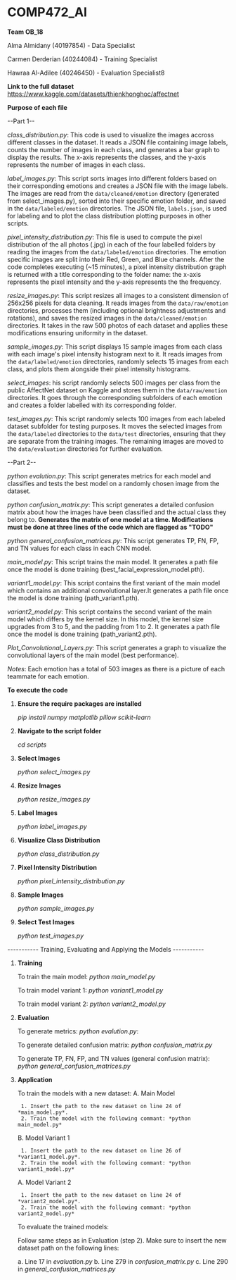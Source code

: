 # COMP472_AI

**Team OB_18**

Alma Almidany (40197854) - Data Specialist

Carmen Derderian (40244084) - Training Specialist

Hawraa Al-Adilee (40246450) - Evaluation Specialist8

**Link to the full dataset**
https://www.kaggle.com/datasets/thienkhonghoc/affectnet

**Purpose of each file**

--Part 1--

*class_distribution.py*: This code is used to visualize the images accross different classes in the dataset. It reads a JSON file containing image labels, counts the number of images in each class, and generates a bar graph to display the results. The x-axis represents the classes, and the y-axis represents the number of images in each class.

*label_images.py*: This script sorts images into different folders based on their corresponding emotions and creates a JSON file with the image labels. The images are read from the `data/cleaned/emotion` directory (generated from select_images.py), sorted into their specific emotion folder, and saved in the `data/labeled/emotion` directories. The JSON file, `labels.json`, is used for labeling and to plot the class distribution plotting purposes in other scripts.

*pixel_intensity_distribution.py*: This file is used to compute the pixel distribution of the all photos (.jpg) in each of the four labelled folders by reading the images from the `data/labeled/emotion` directories. The emotion specific images are split into their Red, Green, and Blue channels. After the code completes executing (~15 minutes), a pixel intensity distribution graph is returned with a title corresponding to the folder name: the x-axis represents the pixel intensity and the y-axis represents the the frequency.

*resize_images.py*: This script resizes all images to a consistent dimension of 256x256 pixels for data cleaning. It reads images from the `data/raw/emotion` directories, processes them (including optional brightness adjustments and rotations), and saves the resized images in the `data/cleaned/emotion` directories. It takes in the raw 500 photos of each dataset and applies these modifications ensuring uniformity in the dataset.

*sample_images.py*: This script displays 15 sample images from each class with each image's pixel intensity histogram next to it. It reads images from the `data/labeled/emotion` directories, randomly selects 15 images from each class, and plots them alongside their pixel intensity histograms. 

*select_images*: his script randomly selects 500 images per class from the public AffectNet dataset on Kaggle and stores them in the `data/raw/emotion` directories. It goes through the corresponding subfolders of each emotion and creates a folder labelled with its corresponding folder.

*test_images.py*: This script randomly selects 100 images from each labeled dataset subfolder for testing purposes. It moves the selected images from the `data/labeled` directories to the `data/test` directories, ensuring that they are separate from the training images. The remaining images are moved to the `data/evaluation` directories for further evaluation.

--Part 2--

*python evalution.py*: This script generates metrics for each model and classifies and tests the best model on a randomly chosen image from the dataset. 

*python confusion_matrix.py*: This script generates a detailed confusion matrix about how the images have been classified and the actual class they belong to. **Generates the matrix of one model at a time. Modifications must be done at three lines of the code which are flagged as "TODO"**

*python general_confusion_matrices.py*: This script generates TP, FN, FP, and TN values for each class in each CNN model.  

*main_model.py*: This script trains the main model. It generates a path file once the model is done training (best_facial_expression_model.pth).

*variant1_model.py*: This script contains the first variant of the main model which contains an additional convolutional layer.It generates a path file once the model is done training (path_variant1.pth).  

*variant2_model.py*: This script contains the second variant of the main model which differs by the kernel size. In this model, the kernel size upgrades from 3 to 5, and the padding from 1 to 2. It generates a path file once the model is done training (path_variant2.pth).  

*Plot_Convolutional_Layers.py*: This script generates a graph to visualize the convolutional layers of the main model (best performance). 

*Notes*: Each emotion has a total of 503 images as there is a picture of each teammate for each emotion.

**To execute the code**

1. **Ensure the require packages are installed**

    *pip install numpy matplotlib pillow scikit-learn*

2. **Navigate to the script folder**

    *cd scripts*

3. **Select Images**

    *python select_images.py*

4. **Resize Images**

    *python resize_images.py*

5. **Label Images**

    *python label_images.py*

6. **Visualize Class Distribution**

    *python class_distribution.py*

7. **Pixel Intensity Distribution**

    *python pixel_intensity_distribution.py*

8. **Sample Images**

    *python sample_images.py*

9. **Select Test Images**

    *python test_images.py*

----------- Training, Evaluating and Applying the Models -----------

1. **Training**

    To train the main model: *python main_model.py*
   
    To train model variant 1: *python variant1_model.py*
   
    To train model variant 2: *python variant2_model.py*

2. **Evaluation**

    To generate metrics: *python evalution.py*: 

    To generate detailed confusion matrix: *python confusion_matrix.py*

    To generate TP, FN, FP, and TN values (general confusion matrix): *python general_confusion_matrices.py*

3. **Application**

    To train the models with a new dataset:
    A. Main Model
   
        1. Insert the path to the new dataset on line 24 of *main_model.py*.
        2. Train the model with the following commant: *python main_model.py*
   
    B. Model Variant 1
   
        1. Insert the path to the new dataset on line 26 of *variant1_model.py*.
        2. Train the model with the following commant: *python variant1_model.py*
   
    A. Model Variant 2
   
        1. Insert the path to the new dataset on line 24 of *variant2_model.py*.
        2. Train the model with the following commant: *python variant2_model.py*
   
    To evaluate the trained models:
   
    Follow same steps as in Evaluation (step 2). Make sure to insert the new dataset path on the following lines:
   
    a. Line 17 in *evaluation.py*
    b. Line 279 in *confusion_matrix.py*
    c. Line 290 in *general_confusion_matrices.py*
   

